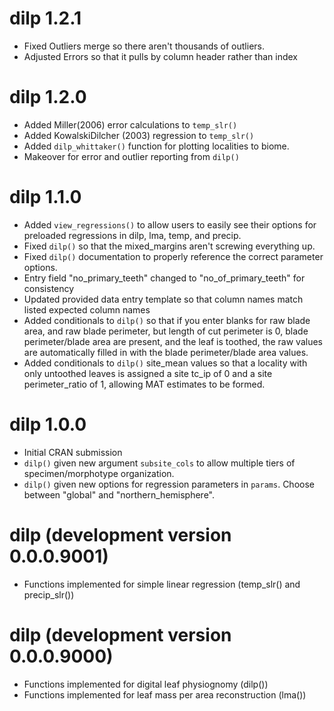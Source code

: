 # dilp 1.2.1
* Fixed Outliers merge so there aren't thousands of outliers.
* Adjusted Errors so that it pulls by column header rather than index

# dilp 1.2.0
* Added Miller(2006) error calculations to `temp_slr()`
* Added KowalskiDilcher (2003) regression to `temp_slr()`
* Added `dilp_whittaker()` function for plotting localities to biome.
* Makeover for error and outlier reporting from `dilp()`

# dilp 1.1.0
* Added `view_regressions()` to allow users to easily see their options for preloaded regressions in dilp, lma, temp, and precip.
* Fixed `dilp()` so that the mixed_margins aren't screwing everything up.
* Fixed `dilp()` documentation to properly reference the correct parameter options.
* Entry field "no_primary_teeth" changed to "no_of_primary_teeth" for consistency
* Updated provided data entry template so that column names match listed expected column names
* Added conditionals to `dilp()` so that if you enter blanks for raw blade area, and raw blade perimeter, but length of cut perimeter is 0, blade perimeter/blade area are present, and the leaf is toothed, the raw values are automatically filled in with the blade perimeter/blade area values.
* Added conditionals to `dilp()` site_mean values so that a locality with only untoothed leaves is assigned a site tc_ip of 0 and a site perimeter_ratio of 1, allowing MAT estimates to be formed.

# dilp 1.0.0
* Initial CRAN submission
* `dilp()` given new argument `subsite_cols` to allow multiple tiers of specimen/morphotype organization.
* `dilp()` given new options for regression parameters in `params`.  Choose between "global" and "northern_hemisphere".

# dilp (development version 0.0.0.9001)
* Functions implemented for simple linear regression (temp_slr() and precip_slr())

# dilp (development version 0.0.0.9000)

* Functions implemented for digital leaf physiognomy (dilp())
* Functions implemented for leaf mass per area reconstruction (lma())
